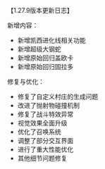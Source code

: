 【1.27.9版本更新日志】

新增内容：
- 新增凯西进化线相关功能
- 新增超级大钢蛇
- 新增原始回归盖欧卡
- 新增原始回归固拉多

修复与优化：
- 修复了自定义村庄的生成问题
- 改进了抛射物碰撞机制
- 修复了战斗特效异常
- 视觉效果全面升级
- 优化了召唤系统
- 调整了部分交互界面
- 进行了重大性能优化
- 其他细节问题修复
